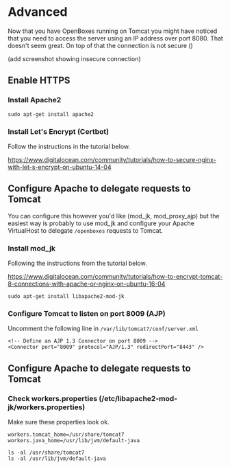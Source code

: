 # Advanced
Now that you have OpenBoxes running on Tomcat you might have noticed that you need to access
the server using an IP address over port 8080. That doesn't seem great. On top of that the 
connection is not secure ()

(add screenshot showing insecure connection)

## Enable HTTPS
### Install Apache2
```
sudo apt-get install apache2
```

### Install Let's Encrypt (Certbot)
Follow the instructions in the tutorial below.

https://www.digitalocean.com/community/tutorials/how-to-secure-nginx-with-let-s-encrypt-on-ubuntu-14-04


## Configure Apache to delegate requests to Tomcat

You can configure this however you'd like (mod_jk, mod_proxy_ajp) but the easiest way is probably 
to use mod_jk and configure your Apache VirtualHost to delegate `/openboxes` requests to Tomcat.

### Install mod_jk
Following the instructions from the tutorial below.

https://www.digitalocean.com/community/tutorials/how-to-encrypt-tomcat-8-connections-with-apache-or-nginx-on-ubuntu-16-04
```
sudo apt-get install libapache2-mod-jk
```

### Configure Tomcat to listen on port 8009 (AJP)
Uncomment the following line in `/var/lib/tomcat7/conf/server.xml`

    <!-- Define an AJP 1.3 Connector on port 8009 -->
    <Connector port="8009" protocol="AJP/1.3" redirectPort="8443" />


## Configure Apache to delegate requests to Tomcat

### Check workers.properties (/etc/libapache2-mod-jk/workers.properties)
Make sure these properties look ok.
```
workers.tomcat_home=/usr/share/tomcat7
workers.java_home=/usr/lib/jvm/default-java
```

```
ls -al /usr/share/tomcat7
ls -al /usr/lib/jvm/default-java
```





